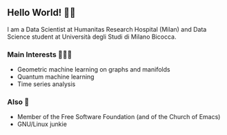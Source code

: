 ## Hello World! 👋🏻

I am a Data Scientist at Humanitas Research Hospital (Milan) and Data Science student at Università degli Studi di Milano Bicocca.

### Main Interests 🧙🏻‍♂️

* Geometric machine learning on graphs and manifolds
* Quantum machine learning
* Time series analysis

### Also 👾

* Member of the Free Software Foundation (and of the Church of Emacs)
* GNU/Linux junkie
